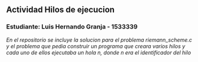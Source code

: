 ## Actividad Hilos de ejecucion
### Estudiante: Luis Hernando Granja - 1533339

*En el repositorio se incluye la solucion para el problema riemann_scheme.c y el problema que pedia construir un programa que creara varios hilos y cada uno de ellos ejecutaba un hola n, donde n era el identificador del hilo*
